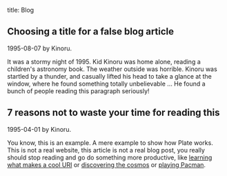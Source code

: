 title: Blog

## Choosing a title for a false blog article

1995-08-07 by Kinoru.

It was a stormy night of 1995. Kid Kinoru was home alone, reading a children's astronomy book. The weather outside was horrible. Kinoru was startled by a thunder, and casually lifted his head to take a glance at the window, where he found something totally unbelievable &hellip; He found a bunch of people reading this paragraph seriously!

## 7 reasons not to waste your time for reading this

1995-04-01 by Kinoru.

You know, this is an example. A mere example to show how Plate works. This is not a real website, this article is not a real blog post, you really should stop reading and go do something more productive, like [learning what makes a cool URI](http://www.w3.org/Provider/Style/URI.html) or [discovering the cosmos](http://apod.nasa.gov/) or [playing Pacman](https://macek.github.io/google_pacman/).
